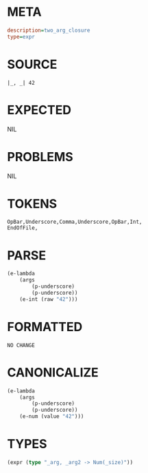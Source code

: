 # META
~~~ini
description=two_arg_closure
type=expr
~~~
# SOURCE
~~~roc
|_, _| 42
~~~
# EXPECTED
NIL
# PROBLEMS
NIL
# TOKENS
~~~zig
OpBar,Underscore,Comma,Underscore,OpBar,Int,
EndOfFile,
~~~
# PARSE
~~~clojure
(e-lambda
	(args
		(p-underscore)
		(p-underscore))
	(e-int (raw "42")))
~~~
# FORMATTED
~~~roc
NO CHANGE
~~~
# CANONICALIZE
~~~clojure
(e-lambda
	(args
		(p-underscore)
		(p-underscore))
	(e-num (value "42")))
~~~
# TYPES
~~~clojure
(expr (type "_arg, _arg2 -> Num(_size)"))
~~~
